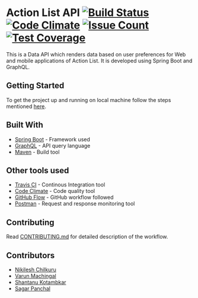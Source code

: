 # Action List API [![Build Status](https://travis-ci.org/p632-sp-2018/action-list-api.svg?branch=master)](https://travis-ci.org/p632-sp-2018/action-list-api) [![Code Climate](https://codeclimate.com/github/p632-sp-2018/action-list-api/badges/gpa.svg)](https://codeclimate.com/github/p632-sp-2018/action-list-api) [![Issue Count](https://codeclimate.com/github/p632-sp-2018/action-list-api/badges/issue_count.svg)](https://codeclimate.com/github/p632-sp-2018/action-list-api) [![Test Coverage](https://api.codeclimate.com/v1/badges/78a35930992850b194e4/test_coverage)](https://codeclimate.com/github/p632-sp-2018/action-list-api/test_coverage)

This is a Data API which renders data based on user preferences for Web and mobile applications of Action List. It is developed using Spring Boot and GraphQL.

## Getting Started 

To get the project up and running on local machine follow the steps mentioned [here](https://github.com/p632-sp-2018/action-list-api/wiki).


## Built With

* [Spring Boot](https://projects.spring.io/spring-boot/) - Framework used
* [GraphQL](http://graphql.org/) - API query language
* [Maven](https://maven.apache.org/) - Build tool
 
## Other tools used

* [Travis CI](https://travis-ci.org/) - Continous Integration tool
* [Code Climate](https://codeclimate.com/) - Code quality tool
* [GitHub Flow](https://guides.github.com/introduction/flow/) - GitHub workflow followed
* [Postman](https://www.getpostman.com/) - Request and response monitoring tool

## Contributing

Read [CONTRIBUTING.md](https://github.com/p632-sp-2018/action-list-api/blob/master/CONTRIBUTING.md) for detailed description of the workflow.

## Contributors

* [Nikilesh Chilkuru](https://github.com/Nikilesh-Chilkuru)
* [Varun Machingal](https://github.com/varun-mach)
* [Shantanu Kotambkar](https://github.com/Shantanu-Kotambkar)
* [Sagar Panchal](https://github.com/sagarpanchal8793)

